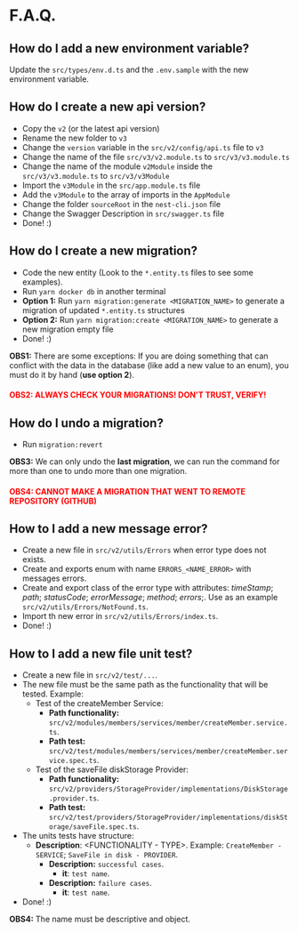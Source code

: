 # F.A.Q.

## How do I add a new environment variable?

Update the `src/types/env.d.ts` and the `.env.sample` with the new environment variable.

## How do I create a new api version?

- Copy the `v2` (or the latest api version)
- Rename the new folder to `v3`
- Change the `version` variable in the `src/v2/config/api.ts` file to `v3`
- Change the name of the file `src/v3/v2.module.ts` to `src/v3/v3.module.ts`
- Change the name of the module `v2Module` inside the `src/v3/v3.module.ts` to `src/v3/v3Module`
- Import the `v3Module` in the `src/app.module.ts` file
- Add the `v3Module` to the array of imports in the `AppModule`
- Change the folder `sourceRoot` in the `nest-cli.json` file
- Change the Swagger Description in `src/swagger.ts` file
- Done! :)

## How do I create a new migration?

- Code the new entity (Look to the `*.entity.ts` files to see some examples).
- Run `yarn docker db` in another terminal
- **Option 1:** Run `yarn migration:generate <MIGRATION_NAME>` to generate a migration of updated `*.entity.ts` structures
- **Option 2:** Run `yarn migration:create <MIGRATION_NAME>` to generate a new migration empty file
- Done! :)

**OBS1:** There are some exceptions: If you are doing something that can conflict with the data in the database (like add a new value to an enum), you must do it by hand (**use option 2**).

<h4 style="color:red"> OBS2: ALWAYS CHECK YOUR MIGRATIONS! DON'T TRUST, VERIFY!</h4>

## How do I undo a migration?

- Run `migration:revert`

**OBS3:** We can only undo the **last migration**, we can run the command for more than one to undo more than one migration.

<h4 style="color:red"> OBS4: CANNOT MAKE A MIGRATION THAT WENT TO REMOTE REPOSITORY (GITHUB)</h4>

## How to I add a new message error?

- Create a new file in `src/v2/utils/Errors` when error type does not exists.
- Create and exports enum with name `ERRORS_<NAME_ERROR>` with messages errors.
- Create and export class of the error type with attributes: _timeStamp_; _path_; _statusCode_; _errorMessage_; _method_; _errors_;. Use as an example `src/v2/utils/Errors/NotFound.ts`.
- Import th new error in `src/v2/utils/Errors/index.ts`.
- Done! :)

## How to I add a new file unit test?

- Create a new file in `src/v2/test/...`.
- The new file must be the same path as the functionality that will be tested. Example:
  - Test of the createMember Service:
    - **Path functionality:** `src/v2/modules/members/services/member/createMember.service.ts`.
    - **Path test:** `src/v2/test/modules/members/services/member/createMember.service.spec.ts`.
  - Test of the saveFile diskStorage Provider:
    - **Path functionality:** `src/v2/providers/StorageProvider/implementations/DiskStorage.provider.ts`.
    - **Path test:** `src/v2/test/providers/StorageProvider/implementations/diskStorage/saveFile.spec.ts`.
- The units tests have structure:
  - **Description**: <FUNCTIONALITY - TYPE>. Example: `CreateMember - SERVICE`; `SaveFile in disk - PROVIDER`.
    - **Description:** `successful cases`.
      - **it**: `test name`.
    - **Description:** `failure cases`.
      - **it**: `test name`.
- Done! :)

**OBS4:** The name must be descriptive and object.
